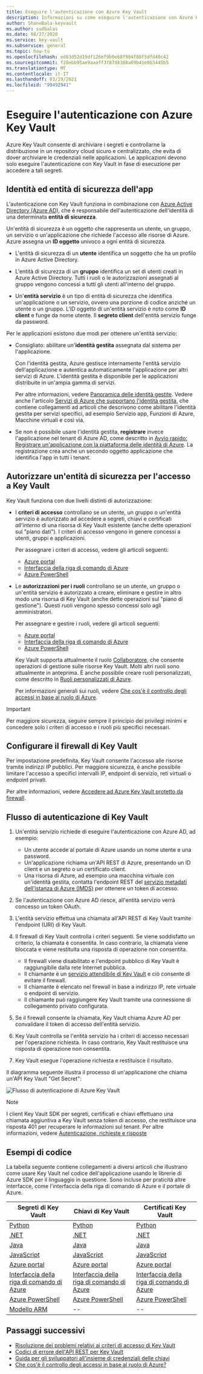 ```yaml
---
title: Eseguire l'autenticazione con Azure Key Vault
description: Informazioni su come eseguire l'autenticazione con Azure Key Vault
author: ShaneBala-keyvault
ms.author: sudbalas
ms.date: 08/27/2020
ms.service: key-vault
ms.subservice: general
ms.topic: how-to
ms.openlocfilehash: ed83d52d19df126ef9b0e68f984f88f5dfd40c42
ms.sourcegitcommit: f28ebb95ae9aaaff3f87d8388a09b41e0b3445b5
ms.translationtype: MT
ms.contentlocale: it-IT
ms.lasthandoff: 03/29/2021
ms.locfileid: "99492941"
---
```

# <a name="authenticate-to-azure-key-vault"></a>Eseguire l'autenticazione con Azure Key Vault

Azure Key Vault consente di archiviare i segreti e controllarne la distribuzione in un repository cloud sicuro e centralizzato, che evita di dover archiviare le credenziali nelle applicazioni. Le applicazioni devono solo eseguire l'autenticazione con Key Vault in fase di esecuzione per accedere a tali segreti.

## <a name="app-identity-and-security-principals"></a>Identità ed entità di sicurezza dell'app

L'autenticazione con Key Vault funziona in combinazione con [Azure Active Directory (Azure AD)](../../active-directory/fundamentals/active-directory-whatis.md), che è responsabile dell'autenticazione dell'identità di una determinata **entità di sicurezza**.

Un'entità di sicurezza è un oggetto che rappresenta un utente, un gruppo, un servizio o un'applicazione che richiede l'accesso alle risorse di Azure. Azure assegna un **ID oggetto** univoco a ogni entità di sicurezza.

* L'entità di sicurezza di un **utente** identifica un soggetto che ha un profilo in Azure Active Directory.

* L'entità di sicurezza di un **gruppo** identifica un set di utenti creati in Azure Active Directory. Tutti i ruoli o le autorizzazioni assegnati al gruppo vengono concessi a tutti gli utenti all'interno del gruppo.

* Un'**entità servizio** è un tipo di entità di sicurezza che identifica un'applicazione o un servizio, ovvero una porzione di codice anziché un utente o un gruppo. L'ID oggetto di un'entità servizio è noto come **ID client** e funge da nome utente. Il **segreto client** dell'entità servizio funge da password.

Per le applicazioni esistono due modi per ottenere un'entità servizio:

* Consigliato: abilitare un'**identità gestita** assegnata dal sistema per l'applicazione.

    Con l'identità gestita, Azure gestisce internamente l'entità servizio dell'applicazione e autentica automaticamente l'applicazione per altri servizi di Azure. L'identità gestita è disponibile per le applicazioni distribuite in un'ampia gamma di servizi.

    Per altre informazioni, vedere [Panoramica delle identità gestite](../../active-directory/managed-identities-azure-resources/overview.md). Vedere anche l'articolo [Servizi di Azure che supportano l'identità gestita](../../active-directory/managed-identities-azure-resources/services-support-managed-identities.md), che contiene collegamenti ad articoli che descrivono come abilitare l'identità gestita per servizi specifici, ad esempio Servizio app, Funzioni di Azure, Macchine virtuali e così via.

* Se non è possibile usare l'identità gestita, **registrare** invece l'applicazione nel tenant di Azure AD, come descritto in [Avvio rapido: Registrare un'applicazione con la piattaforma delle identità di Azure](../../active-directory/develop/quickstart-register-app.md). La registrazione crea anche un secondo oggetto applicazione che identifica l'app in tutti i tenant.

## <a name="authorize-a-security-principal-to-access-key-vault"></a>Autorizzare un'entità di sicurezza per l'accesso a Key Vault

Key Vault funziona con due livelli distinti di autorizzazione:

- I **criteri di accesso** controllano se un utente, un gruppo o un'entità servizio è autorizzato ad accedere a segreti, chiavi e certificati *all'interno* di una risorsa di Key Vault esistente (anche dette operazioni sul "piano dati"). I criteri di accesso vengono in genere concessi a utenti, gruppi e applicazioni.

    Per assegnare i criteri di accesso, vedere gli articoli seguenti:

    - [Azure portal](assign-access-policy-portal.md)
    - [Interfaccia della riga di comando di Azure](assign-access-policy-cli.md)
    - [Azure PowerShell](assign-access-policy-portal.md)

- Le **autorizzazioni per i ruoli** controllano se un utente, un gruppo o un'entità servizio è autorizzato a creare, eliminare e gestire in altro modo una risorsa di Key Vault (anche dette operazioni sul "piano di gestione"). Questi ruoli vengono spesso concessi solo agli amministratori.
 
    Per assegnare e gestire i ruoli, vedere gli articoli seguenti:

    - [Azure portal](../../role-based-access-control/role-assignments-portal.md)
    - [Interfaccia della riga di comando di Azure](../../role-based-access-control/role-assignments-cli.md)
    - [Azure PowerShell](../../role-based-access-control/role-assignments-powershell.md)

    Key Vault supporta attualmente il ruolo [Collaboratore](../../role-based-access-control/built-in-roles.md#key-vault-contributor), che consente operazioni di gestione sulle risorse Key Vault. Molti altri ruoli sono attualmente in anteprima. È anche possibile creare ruoli personalizzati, come descritto in [Ruoli personalizzati di Azure](../../role-based-access-control/custom-roles.md).

    Per informazioni generali sui ruoli, vedere [Che cos'è il controllo degli accessi in base al ruolo di Azure](../../role-based-access-control/overview.md).


> [!IMPORTANT]
> Per maggiore sicurezza, seguire sempre il principio dei privilegi minimi e concedere solo i criteri di accesso e i ruoli più specifici necessari. 
    
## <a name="configure-the-key-vault-firewall"></a>Configurare il firewall di Key Vault

Per impostazione predefinita, Key Vault consente l'accesso alle risorse tramite indirizzi IP pubblici. Per maggiore sicurezza, è anche possibile limitare l'accesso a specifici intervalli IP, endpoint di servizio, reti virtuali o endpoint privati.

Per altre informazioni, vedere [Accedere ad Azure Key Vault protetto da firewall](./access-behind-firewall.md).


## <a name="the-key-vault-authentication-flow"></a>Flusso di autenticazione di Key Vault

1. Un'entità servizio richiede di eseguire l'autenticazione con Azure AD, ad esempio:
    * Un utente accede al portale di Azure usando un nome utente e una password.
    * Un'applicazione richiama un'API REST di Azure, presentando un ID client e un segreto o un certificato client.
    * Una risorsa di Azure, ad esempio una macchina virtuale con un'identità gestita, contatta l'endpoint REST del [servizio metadati dell'istanza di Azure (IMDS)](../../virtual-machines/windows/instance-metadata-service.md) per ottenere un token di accesso.

1. Se l'autenticazione con Azure AD riesce, all'entità servizio verrà concesso un token OAuth.

1. L'entità servizio effettua una chiamata all'API REST di Key Vault tramite l'endpoint (URI) di Key Vault.

1. Il firewall di Key Vault controlla i criteri seguenti. Se viene soddisfatto un criterio, la chiamata è consentita. In caso contrario, la chiamata viene bloccata e viene restituita una risposta di operazione non consentita.

    * Il firewall viene disabilitato e l'endpoint pubblico di Key Vault è raggiungibile dalla rete Internet pubblica.
    * Il chiamante è un [servizio attendibile di Key Vault](./overview-vnet-service-endpoints.md#trusted-services) e ciò consente di evitare il firewall.
    * Il chiamante è elencato nel firewall in base a indirizzo IP, rete virtuale o endpoint di servizio.
    * Il chiamante può raggiungere Key Vault tramite una connessione di collegamento privato configurata.    

1. Se il firewall consente la chiamata, Key Vault chiama Azure AD per convalidare il token di accesso dell'entità servizio.

1. Key Vault controlla se l'entità servizio ha i criteri di accesso necessari per l'operazione richiesta. In caso contrario, Key Vault restituisce una risposta di operazione non consentita.

1. Key Vault esegue l'operazione richiesta e restituisce il risultato.

Il diagramma seguente illustra il processo di un'applicazione che chiama un'API Key Vault "Get Secret":

![Flusso di autenticazione di Azure Key Vault](../media/authentication/authentication-flow.png)

> [!NOTE]
> I client Key Vault SDK per segreti, certificati e chiavi effettuano una chiamata aggiuntiva a Key Vault senza token di accesso, che restituisce una risposta 401 per recuperare le informazioni sul tenant. Per altre informazioni, vedere [Autenticazione, richieste e risposte](authentication-requests-and-responses.md)

## <a name="code-examples"></a>Esempi di codice

La tabella seguente contiene collegamenti a diversi articoli che illustrano come usare Key Vault nel codice dell'applicazione usando le librerie di Azure SDK per il linguaggio in questione. Sono incluse per praticità altre interfacce, come l'interfaccia della riga di comando di Azure e il portale di Azure.

| Segreti di Key Vault | Chiavi di Key Vault | Certificati Key Vault |
|  --- | --- | --- |
| [Python](../secrets/quick-create-python.md) | [Python](../keys/quick-create-python.md) | [Python](../certificates/quick-create-python.md) | 
| [.NET](../secrets/quick-create-net.md) | [.NET](../keys/quick-create-net.md) | [.NET](../certificates/quick-create-net.md) |
| [Java](../secrets/quick-create-java.md) | [Java](../keys/quick-create-java.md) | [Java](../certificates/quick-create-java.md) |
| [JavaScript](../secrets/quick-create-node.md) | [JavaScript](../keys/quick-create-node.md) | [JavaScript](../certificates/quick-create-node.md) | 
| [Azure portal](../secrets/quick-create-portal.md) | [Azure portal](../keys/quick-create-portal.md) | [Azure portal](../certificates/quick-create-portal.md) |
| [Interfaccia della riga di comando di Azure](../secrets/quick-create-cli.md) | [Interfaccia della riga di comando di Azure](../keys/quick-create-cli.md) | [Interfaccia della riga di comando di Azure](../certificates/quick-create-cli.md) |
| [Azure PowerShell](../secrets/quick-create-powershell.md) | [Azure PowerShell](../keys/quick-create-powershell.md) | [Azure PowerShell](../certificates/quick-create-powershell.md) |
| [Modello ARM](../secrets/quick-create-net.md) | -- | -- |

## <a name="next-steps"></a>Passaggi successivi

- [Risoluzione dei problemi relativi ai criteri di accesso di Key Vault](troubleshooting-access-issues.md)
- [Codici di errore dell'API REST per Key Vault](rest-error-codes.md)
- [Guida per gli sviluppatori all'insieme di credenziali delle chiavi](developers-guide.md)
- [Che cos'è il controllo degli accessi in base al ruolo di Azure?](../../role-based-access-control/overview.md)
